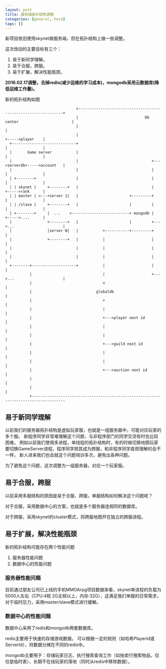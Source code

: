```yaml
---
layout: post
title: 服务端拓扑结构调整
categories: [general, hero]
tags: []
---
```

新项目依旧使用skynet做服务端，但在拓扑结构上做一些调整。

这次改动的主要目标有三个：

1. 易于新同学理解。
1. 易于合服，跨服。
1. 易于扩展，解决性能瓶颈。

**2016.02.17调整，去掉redis(减少运维的学习成本)，mongodb采用云数据库(降低运维工作量)。**
 

新的拓扑结构如图


                                    +---------------------------------------------------------------+
                                    |                              Db center                        |
                                    |                                                               |
                                    |                                              +----->player    |
      +-----------------------------+                                              |                |
      |       Game server           |                                              |                |
      |                             |                                 +--->serverdb+----->account   |
      |                             |                                 |            |                |
      | +--------+                  |                                 |            |                |
      | | skynet |     +--------+   |                                 |            +----->rank      |
      | | master | <---+server 1|   |                       +---------+            |                |
      | | /slave |     +--------+   |                       |         |            |                |
      | +--------+     |  ...    <--------------------------+ mongodb |            +----->....      |
      |                +--------+   |                       |         +--->...                      |
      |                |server N|   |           +-----------+---------+                             |
      |                +--------+   |           |                     |                             |
      |                             |           |                     |                             |
      |                             |           |                     |                             |
      +--------+--------------------+           |                     |                             |
               |                                |                     +--->...                      |
               |                                v                                                   |
               |                             globaldb                                               |
               |                                +                                                   |
               |                                |                                                   |
               |                                +--->player next id                                 |
               |                                |                                                   |
               |                                |                                                   |
               |                                +--->guild next id                                  |
               |                                |                                                   |
               |                                |                                                   |
               |                                +--->auction next id                                |
               |                                                                                    |
               |                                                                                    |
               +-------------------------------------------------------------------------------------



## 易于新同学理解
以前我们的服务器拓扑结构是虚拟玩家服，也就是一组服务器中，可能对应玩家的多个服。
新程序同学非常难理解这个问题，与非程序部门的同学交流有时也比较困难，
例如以前我们使用多进程，单线程的拓扑结构时，有的时候切换地图玩家要切换GameServer进程，程序同学把其成为跨服，和非程序同学直观理解的会不一样，
新人进来我们也会就这个问题培训多次，避免出各种问题。

为了避免这个问题，这次调整为一组服务器，对应一个玩家服。

## 易于合服，跨服
以前采用多服结构的原因是易于合服、跨服，单服结构如何解决这个问题呢？

对于合服，采用数据中心的方案，也就是多个服务器连相同的数据库。

对于跨服，采用skynet的cluster模式，将跨服地图开在独立的跨服进程。

## 易于扩展，解决性能瓶颈
新的拓扑结构可能存在两个性能问题

1. 服务器性能问题
1. 数据中心的性能问题

### 服务器性能问题
目前通过朋友公司已上线的手机MMOArpg项目数据来看，skynet单进程的负载为5000人左右（CPU:4核 2G主频以上，内存:32G），这满足我们单服的日常需求，对于临时压力，采用master/slave模式进行缓解。

### 数据中心的性能问题

数据中心采用了redis和mongodb两套数据库。

redis主要用于快速的存储游戏数据。
可以根据一定的规则（如哈希PlayerId或ServerId），将数据分摊在不同的redis中。

mongodb主要用于：存储玩家日志、执行搜索查询工作（如拍卖行搜索物品，仅仅是临时表）、长期不在线玩家的落地（同时从redis中移除数据）。


